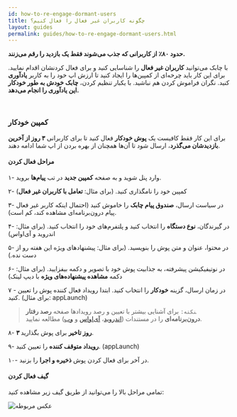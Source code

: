 ```yaml
---
id: how-to-re-engage-dormant-users
title: چگونه کاربران غیر فعال را فعال کنیم؟
layout: guides
permalink: guides/how-to-re-engage-dormant-users.html
---
```


**حدود ۸۰٪ از کاربرانی که جذب می‌شوند فقط یک بازدید را رقم می‌زنند.**


با چابک می‌توانید **کاربران غیر فعال** را شناسایی کنید و برای فعال کردنشان اقدام نمایید. برای این کار باید چرخه‌ای از کمپین‌ها را ایجاد کنید تا ارزش اپ خود را به کاربر **یادآوری** کنید. نگران فراموش کردن هم نباشید. با یکبار تنظیم کردن، **چابک خودش به طور خودکار این یادآوری را انجام می‌دهد.**

<Br>

### کمپین خودکار

 برای این کار فقط کافیست یک **پوش خودکار** فعال کنید تا برای کاربرانی **۳ روز از آخرین بازدیدشان می‌گذرد**، ارسال شود تا آن‌ها همچنان از بهره بردن از اپ شما ادامه دهند.

#### مراحل فعال کردن 

۱- وارد پنل شوید و به صفحه **کمپین جدید** در تب **پیام‌ها** بروید.

۲- کمپین خود را نامگذاری کنید. (برای مثال: **تعامل با کاربران غیر فعال**)

۳- در سیاست ارسال، **صندوق پیام چابک** را خاموش کنید (احتمال اینکه کاربر غیر فعال پیام‌ درون‌برنامه‌ای مشاهده کند، کم است).

۴- در گیرندگان، **نوع دستگاه** را انتخاب کنید و پلتفرم‌های خود را انتخاب کنید. (برای مثال: اندروید و آی‌او‌اس)

۵- در محتوا، عنوان و متن پوش را بنویسید. (برای مثال: پیشنهاد‌های ویژه این هفته رو از دست نده.)

۶- در نوتیفیکیشن پیشرفته، به جذابیت پوش خود با تصویر و دکمه بیفزایید. (برای مثال: دکمه **مشاهده پیشنهاده‌های ویژه** با دیپ لینک)

۷ - در زمان ارسال، گزینه **خودکار** را انتخاب کنید. ابتدا رویداد فعال کننده پوش را تعیین کنید. (برای مثال: appLaunch)

> ‍‍‍`نکته:` برای آشنایی بیشتر با تعیین و رصد رویدادها صفحه **رصد رفتار درون‌برنامه‌ای** را در مستندات ([اندروید](https://doc.chabokpush.com/android/event-tracking.html)، [آی‌اواس](https://doc.chabokpush.com/ios/event-tracking.html) و [وب](https://doc.chabokpush.com/javascript/event-tracking.html))  مطالعه نمایید.

۸- **۳ روز تاخیر** برای پوش بگذارید.

۹- **رویداد متوقف کننده** را تعیین کنید. (appLaunch)

۱۰- در آخر برای فعال کردن پوش **ذخیره و اجرا** را بزنید.

#### گیف فعال کردن

تمامی مراحل بالا را می‌توانید از طریق گیف زیر مشاهده کنید:

 ![عکس مربوطه](http://uupload.ir/files/14e4_dormant-users-gif.gif)
